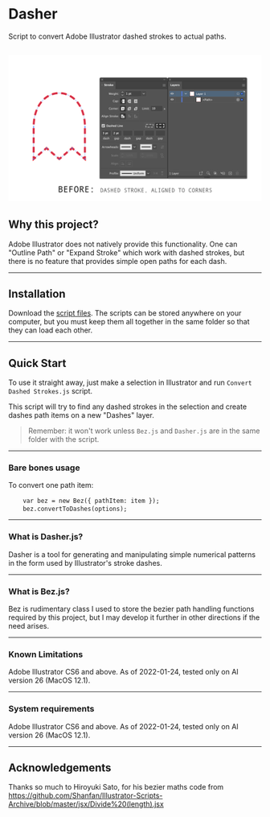 # Dasher
Script to convert Adobe Illustrator dashed strokes to actual paths.

![Convert Selected Dashed Strokes.js demo animation](quick-demo-anim.gif)
---
## Why this project?
Adobe Illustrator does not natively provide this functionality. One can "Outline Path" or "Expand Stroke" which work with dashed strokes, but there is no feature that provides simple open paths for each dash.

---
## Installation

Download the [script files](https://github.com/mark1bean/dasher-for-illustrator/archive/master.zip). The scripts can be stored anywhere on your computer, but you must keep them all together in the same folder so that they can load each other.

---
## Quick Start

To use it straight away, just make a selection in Illustrator and run `Convert Dashed Strokes.js` script.

This script will try to find any dashed strokes in the selection and create dashes path items on a new "Dashes" layer.

> Remember: it won't work unless `Bez.js` and `Dasher.js` are in the same folder with the script.

___
### Bare bones usage

To convert one path item:
```
    var bez = new Bez({ pathItem: item });
    bez.convertToDashes(options);
```

___
### What is Dasher.js?

Dasher is a tool for generating and manipulating simple numerical patterns in the form used by Illustrator's stroke dashes.

___
### What is Bez.js?

Bez is rudimentary class I used to store the bezier path handling functions required by this project, but I may develop it further in other directions if the need arises.

---
### Known Limitations

Adobe Illustrator CS6 and above. As of 2022-01-24, tested only on AI version 26 (MacOS 12.1).

---
### System requirements

Adobe Illustrator CS6 and above. As of 2022-01-24, tested only on AI version 26 (MacOS 12.1).

---
## Acknowledgements

Thanks so much to Hiroyuki Sato, for his bezier maths code from https://github.com/Shanfan/Illustrator-Scripts-Archive/blob/master/jsx/Divide%20(length).jsx
